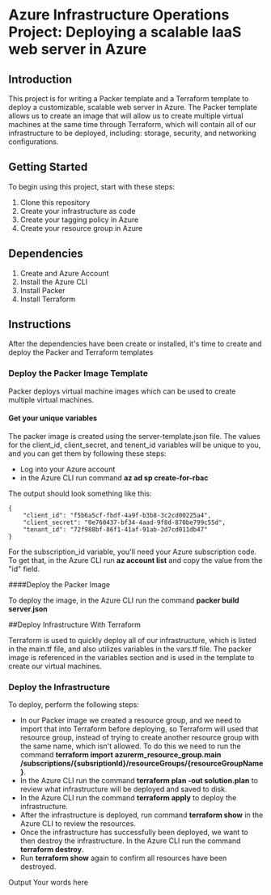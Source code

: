 # Azure Infrastructure Operations Project: Deploying a scalable IaaS web server in Azure

## Introduction

This project is for writing a Packer template and a Terraform template to deploy a customizable, scalable web server in Azure. The Packer template allows us to create an image that will allow us to create multiple virtual machines at the 
same time through Terraform, which will contain all of our infrastructure to be deployed, including: storage, security, and networking configurations.   

## Getting Started

To begin using this project, start with these steps:
1. Clone this repository
2. Create your infrastructure as code
3. Create your tagging policy in Azure
4. Create your resource group in Azure

## Dependencies

1. Create and Azure Account
2. Install the Azure CLI
3. Install Packer
4. Install Terraform

## Instructions
After the dependencies have been create or installed, it's time to create and deploy the Packer and Terraform templates

### Deploy the Packer Image Template

Packer deploys virtual machine images which can be used to create multiple virtual machines. 

#### Get your unique variables
The packer image is created using the server-template.json file. The values for the client_id, client_secret, and tenent_id variables will be unique to you, and you can get them by following these steps:

* Log into your Azure account
* in the Azure CLI run command **az ad sp create-for-rbac**

The output should look something like this:

```
{
    "client_id": "f5b6a5cf-fbdf-4a9f-b3b8-3c2cd00225a4",
    "client_secret": "0e760437-bf34-4aad-9f8d-870be799c55d",
    "tenant_id": "72f988bf-86f1-41af-91ab-2d7cd011db47"
}
```

For the subscription_id variable, you'll need your Azure subscription code. To get that, in the Azure CLI run **az account list** and copy the value from the "id" field. 

####Deploy the Packer Image

To deploy the image, in the Azure CLI run the command **packer build server.json**

##Deploy Infrastructure With Terraform

Terraform is used to quickly deploy all of our infrastructure, which is listed in the main.tf file, and also utilizes variables in the vars.tf file. The packer image is referenced in the variables section and is used in the 
template to create our virtual machines. 

### Deploy the Infrastructure

To deploy, perform the following steps:

* In our Packer image we created a resource group, and we need to import that into Terraform before deploying, so Terraform will used that resource group, instead of trying to create another resource group with the same name, which
isn't allowed. To do this we need to run the command **terraform import azurerm_resource_group.main /subscriptions/{subsriptionId}/resourceGroups/{resourceGroupName}**. 
* In the Azure CLI run the command **terraform plan -out solution.plan** to review what infrastructure will be deployed and saved to disk.
* In the Azure CLI run the command **terraform apply** to deploy the infrastructure. 
* After the infrastructure is deployed, run command **terraform show** in the Azure CLI to review the resources.
* Once the infrastructure has successfully been deployed, we want to then destroy the infrastructure. In the Azure CLI run the command **terraform destroy**. 
* Run **terraform show** again to confirm all resources have been destroyed.






Output
Your words here